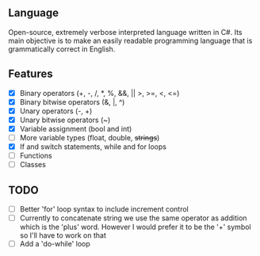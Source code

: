 ## Language
Open-source, extremely verbose interpreted language written in C#. Its main objective is to make an easily readable programming language that is grammatically correct in English.

## Features
- [x] Binary operators (+, -, /, *, %, &&, || >, >=, <, <=)
- [x] Binary bitwise operators (&, |, ^)
- [x] Unary operators (-, +)
- [x] Unary bitwise operators (~)
- [x] Variable assignment (bool and int)
- [ ] More variable types (float, double, ~~strings~~)
- [x] If and switch statements, while and for loops
- [ ] Functions
- [ ] Classes

## TODO
- [ ] Better 'for' loop syntax to include increment control
- [ ] Currently to concatenate string we use the same operator as addition which is the 'plus' word. However I would prefer it to be the '+' symbol so I'll have to work on that
- [ ] Add a 'do-while' loop

